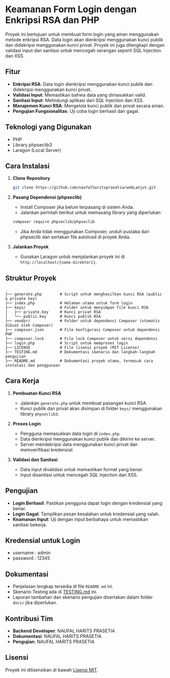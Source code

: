# Keamanan Form Login dengan Enkripsi RSA dan PHP

Proyek ini bertujuan untuk membuat form login yang aman menggunakan metode enkripsi RSA. Data login akan dienkripsi menggunakan kunci publik dan didekripsi menggunakan kunci privat. Proyek ini juga dilengkapi dengan validasi input dan sanitasi untuk mencegah serangan seperti SQL Injection dan XSS.

## Fitur
- **Enkripsi RSA**: Data login dienkripsi menggunakan kunci publik dan didekripsi menggunakan kunci privat.
- **Validasi Input**: Memastikan bahwa data yang dimasukkan valid.
- **Sanitasi Input**: Melindungi aplikasi dari SQL Injection dan XSS.
- **Manajemen Kunci RSA**: Mengelola kunci publik dan privat secara aman.
- **Pengujian Fungsionalitas**: Uji coba login berhasil dan gagal.

## Teknologi yang Digunakan
- PHP
- Library phpseclib3
- Laragon (Local Server)

## Cara Instalasi
1. **Clone Repository**
   ```bash
   git clone https://github.com/naufalharitsprasetia/webLanjut.git
   ```

2. **Pasang Dependensi (phpseclib)**
   - Install Composer jika belum terpasang di sistem Anda.
   - Jalankan perintah berikut untuk memasang library yang diperlukan:
   ```bash
   composer require phpseclib/phpseclib
   ```
   - Jika Anda tidak menggunakan Composer, unduh pustaka dari phpseclib dan sertakan file autoload di proyek Anda.

3. **Jalankan Proyek**
   - Gunakan Laragon untuk menjalankan proyek ini di `http://localhost/{nama-direktori}`.

## Struktur Proyek
```plaintext
.
├── generate.php        # Script untuk menghasilkan kunci RSA (public & private key)
├── index.php           # Halaman utama untuk form login
├── keys/               # Folder untuk menyimpan file kunci RSA
│   ├── private.key     # Kunci privat RSA
│   └── public.key      # Kunci publik RSA
├── vendor/             # Folder untuk dependensi Composer (otomatis dibuat oleh Composer)
├── composer.json       # File konfigurasi Composer untuk dependensi PHP
├── composer.lock       # File lock Composer untuk versi dependensi
├── login.php           # Script untuk memproses login
├── LICENSE             # File lisensi proyek (MIT License)
├── TESTING.md          # Dokumentasi skenario dan langkah-langkah pengujian
├── README.md           # Dokumentasi proyek utama, termasuk cara instalasi dan penggunaan
```

## Cara Kerja
1. **Pembuatan Kunci RSA**
   - Jalankan `generate.php` untuk membuat pasangan kunci RSA.
   - Kunci publik dan privat akan disimpan di folder `keys/` menggunakan library `phpseclib3`.

2. **Proses Login**
   - Pengguna memasukkan data login di `index.php`.
   - Data dienkripsi menggunakan kunci publik dan dikirim ke server.
   - Server mendekripsi data menggunakan kunci privat dan memverifikasi kredensial.

3. **Validasi dan Sanitasi**
   - Data input divalidasi untuk memastikan format yang benar.
   - Input disanitasi untuk mencegah SQL Injection dan XSS.

## Pengujian
- **Login Berhasil**: Pastikan pengguna dapat login dengan kredensial yang benar.
- **Login Gagal**: Tampilkan pesan kesalahan untuk kredensial yang salah.
- **Keamanan Input**: Uji dengan input berbahaya untuk memastikan sanitasi bekerja.

## Kredensial untuk Login 
- username : admin 
- password : 12345

## Dokumentasi
- Penjelasan lengkap tersedia di file `README.md` ini.
- Skenario Testing ada di [TESTING.md](testing.md) ini.
- Laporan tambahan dan skenario pengujian disertakan dalam folder `docs/` jika diperlukan.

## Kontribusi Tim
- **Backend Developer**: NAUFAL HARITS PRASETIA
- **Dokumentasi**: NAUFAL HARITS PRASETIA
- **Pengujian**: NAUFAL HARITS PRASETIA

## Lisensi
Proyek ini dilisensikan di bawah [Lisensi MIT](LICENSE).

